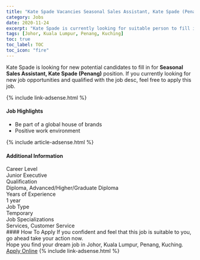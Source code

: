 ```yaml
---
title: "Kate Spade Vacancies Seasonal Sales Assistant, Kate Spade (Penang)" 
category: Jobs 
date: 2020-11-24 
excerpt: "Kate Spade is currently looking for suitable person to fill in the Seasonal Sales Assistant, Kate Spade (Penang) which positioned at Johor, Kuala Lumpur, Penang, Kuching" 
tags: [Johor, Kuala Lumpur, Penang, Kuching] 
toc: true 
toc_label: TOC 
toc_icon: "fire" 
--- 
```


<p>Kate Spade is looking for new potential candidates to fill in for <b>Seasonal Sales Assistant, Kate Spade (Penang)</b> position. If you currently looking for new job opportunities and qualified with the job desc, feel free to apply this job.
</p>{% include link-adsense.html %} 
<div><div><div><h4>Job Highlights</h4></div></div><div><ul><li><div><div><div><div></div></div></div><div><span>Be part of a global house of brands</span></div></div></li><li><div><div><div><div></div></div></div><div><span>Positive work environment</span></div></div></li></ul></div></div> 
{% include article-adsense.html %} 
<div><div><div><h4>Additional Information</h4></div></div><div><div><div><div><div><div><div><div><span>Career Level</span></div></div><div><span>Junior Executive</span></div></div></div></div><div><div><div><div><div><span>Qualification</span></div></div><div><span>Diploma, Advanced/Higher/Graduate Diploma</span></div></div></div></div><div><div><div><div><div><span>Years of Experience</span></div></div><div><span>1 year</span></div></div></div></div><div><div><div><div><div><span>Job Type</span></div></div><div><span>Temporary</span></div></div></div></div><div><div><div><div><div><span>Job Specializations</span></div></div><div><span>Services, Customer Service</span></div></div></div></div></div></div></div></div> 
#### How To Apply 
If you confident and feel that this job is suitable to you, go ahead take your action now. <br/> 
Hope you find your dream job in Johor, Kuala Lumpur, Penang, Kuching. <br/> 
<a href="https://www.jobstreet.com.my/en/job/seasonal-sales-assistant-kate-spade-penang-4429640?jobId=jobstreet-my-job-4429640&sectionRank=8&token=0~765afeb7-ce37-4310-b015-c55af4870088&fr=SRP%20View%20In%20New%20Ta" class="btn btn--info" target="_blank" rel="nofollow noopenner">Apply Online</a> 
{% include link-adsense.html %} 
